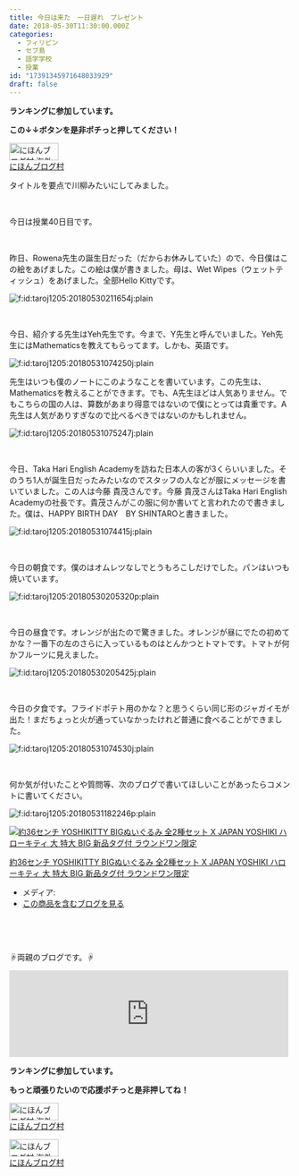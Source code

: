 ```yaml
---
title: 今日は来た　一日遅れ　プレゼント
date: 2018-05-30T11:30:00.000Z
categories:
  - フィリピン
  - セブ島
  - 語学学校
  - 授業
id: "17391345971648033929"
draft: false
---
```

<p><strong>ランキングに参加しています。</strong></p>
<p><strong>この↓↓ボタンを是非ポチっと押してください！</strong></p>
<p><a href="//overseas.blogmura.com/cebu/ranking.html"><img src="//overseas.blogmura.com/cebu/img/cebu88_31.gif" alt="にほんブログ村 海外生活ブログ セブ島情報へ" width="88" height="31" border="0" /></a><br /><a href="//overseas.blogmura.com/cebu/ranking.html">にほんブログ村</a></p>
<p>タイトルを要点で川柳みたいにしてみました。</p>
<p> </p>
<p>今日は授業40日目です。</p>
<p> </p>
<p>昨日、Rowena先生の誕生日だった（だからお休みしていた）ので、今日僕はこの絵をあげました。この絵は僕が書きました。母は、Wet Wipes（ウェットティッシュ）をあげました。全部Hello Kittyです。</p>
<p><img class="hatena-fotolife" title="f:id:taroj1205:20180530211654j:plain" src="https://cdn-ak.f.st-hatena.com/images/fotolife/t/taroj1205/20180530/20180530211654.jpg" alt="f:id:taroj1205:20180530211654j:plain" /></p>
<p> </p>
<p>今日、紹介する先生はYeh先生です。今まで、Y先生と呼んでいました。Yeh先生にはMathematicsを教えてもらってます。しかも、英語です。</p>
<p><img class="hatena-fotolife" title="f:id:taroj1205:20180531074250j:plain" src="https://cdn-ak.f.st-hatena.com/images/fotolife/t/taroj1205/20180531/20180531074250.jpg" alt="f:id:taroj1205:20180531074250j:plain" /></p>
<p>先生はいつも僕のノートにこのようなことを書いています。この先生は、Mathematicsを教えることができます。でも、A先生ほどは人気ありません。でもこちらの国の人は、算数があまり得意ではないので僕にとっては貴重です。A先生は人気がありすぎなので比べるべきではないのかもしれません。</p>
<p><img class="hatena-fotolife" title="f:id:taroj1205:20180531075247j:plain" src="https://cdn-ak.f.st-hatena.com/images/fotolife/t/taroj1205/20180531/20180531075247.jpg" alt="f:id:taroj1205:20180531075247j:plain" /></p>
<p> </p>
<p>今日、Taka Hari English Academyを訪ねた日本人の客が3くらいいました。そのうち1人が誕生日だったみたいなのでスタッフの人などが服にメッセージを書いていました。この人は今藤 貴茂さんです。今藤 貴茂さんはTaka Hari English Academyの社長です。貴茂さんがこの服に何か書いてと言われたので書きました。僕は、HAPPY BIRTH DAY　BY SHINTAROと書きました。</p>
<p><img class="hatena-fotolife" title="f:id:taroj1205:20180531074415j:plain" src="https://cdn-ak.f.st-hatena.com/images/fotolife/t/taroj1205/20180531/20180531074415.jpg" alt="f:id:taroj1205:20180531074415j:plain" /></p>
<p> </p>
<p>今日の朝食です。僕のはオムレツなしでとうもろこしだけでした。パンはいつも焼いています。</p>
<p><img class="hatena-fotolife" title="f:id:taroj1205:20180530205320p:plain" src="https://cdn-ak.f.st-hatena.com/images/fotolife/t/taroj1205/20180530/20180530205320.png" alt="f:id:taroj1205:20180530205320p:plain" /></p>
<p> </p>
<p>今日の昼食です。オレンジが出たので驚きました。オレンジが昼にでたの初めてかな？一番下の左のさらに入っているものはとんかつとトマトです。トマトが何かフルーツに見えました。</p>
<p><img class="hatena-fotolife" title="f:id:taroj1205:20180530205425j:plain" src="https://cdn-ak.f.st-hatena.com/images/fotolife/t/taroj1205/20180530/20180530205425.jpg" alt="f:id:taroj1205:20180530205425j:plain" /></p>
<p> </p>
<p>今日の夕食です。フライドポテト用のかな？と思うくらい同じ形のジャガイモが出た！まだちょっと火が通っていなかったけれど普通に食べることができました。</p>
<p><img class="hatena-fotolife" title="f:id:taroj1205:20180531074530j:plain" src="https://cdn-ak.f.st-hatena.com/images/fotolife/t/taroj1205/20180531/20180531074530.jpg" alt="f:id:taroj1205:20180531074530j:plain" /></p>
<p> </p>
<p>何か気が付いたことや質問等、次のブログで書いてほしいことがあったらコメントに書いてください。 </p>
<p><img class="hatena-fotolife" title="f:id:taroj1205:20180531182246p:plain" src="https://cdn-ak.f.st-hatena.com/images/fotolife/t/taroj1205/20180531/20180531182246.png" alt="f:id:taroj1205:20180531182246p:plain" /></p>
<div class="freezed">
<div class="hatena-asin-detail"><a href="http://www.amazon.co.jp/exec/obidos/ASIN/B077MKCZ27/taroj1205-hatena-22/"><img class="hatena-asin-detail-image" title="約36センチ YOSHIKITTY BIGぬいぐるみ 全2種セット X JAPAN YOSHIKI ハローキティ 大 特大 BIG 新品タグ付 ラウンドワン限定" src="https://images-fe.ssl-images-amazon.com/images/I/51OGrVEJ8kL._SL160_.jpg" alt="約36センチ YOSHIKITTY BIGぬいぐるみ 全2種セット X JAPAN YOSHIKI ハローキティ 大 特大 BIG 新品タグ付 ラウンドワン限定" /></a>
<div class="hatena-asin-detail-info">
<p class="hatena-asin-detail-title"><a href="http://www.amazon.co.jp/exec/obidos/ASIN/B077MKCZ27/taroj1205-hatena-22/">約36センチ YOSHIKITTY BIGぬいぐるみ 全2種セット X JAPAN YOSHIKI ハローキティ 大 特大 BIG 新品タグ付 ラウンドワン限定</a></p>
<ul>
<li><span class="hatena-asin-detail-label">メディア:</span></li>
<li><a href="http://d.hatena.ne.jp/asin/B077MKCZ27/taroj1205-hatena-22" target="_blank">この商品を含むブログを見る</a></li>
</ul>
</div>
<div class="hatena-asin-detail-foot"> </div>
</div>
</div>
<p> </p>
<p>☟両親のブログです。☟</p>
<div class="freezed">
<p><iframe class="embed-card embed-webcard" style="display: block; width: 100%; height: 155px; max-width: 500px; margin: 10px 0px;" title="JapaNewZean" src="https://hatenablog-parts.com/embed?url=http%3A%2F%2Fjapanewzean.poyo.jp%2F" frameborder="0" scrolling="no"></iframe></p>
<p><strong>ランキングに参加しています。</strong></p>
<p><strong>もっと頑張りたいので応援ポチっと是非押してね！</strong></p>
<p><a href="//overseas.blogmura.com/studyabroad_parent/ranking.html"><img src="//overseas.blogmura.com/studyabroad_parent/img/studyabroad_parent88_31.gif" alt="にほんブログ村 海外生活ブログ 親子留学・ジュニア留学へ" width="88" height="31" border="0" /></a><br /><a href="//overseas.blogmura.com/studyabroad_parent/ranking.html">にほんブログ村</a></p>
<p><a href="//overseas.blogmura.com/cebu/ranking.html"><img src="//overseas.blogmura.com/cebu/img/cebu88_31.gif" alt="にほんブログ村 海外生活ブログ セブ島情報へ" width="88" height="31" border="0" /></a><br /><a href="//overseas.blogmura.com/cebu/ranking.html">にほんブログ村</a></p>
</div>
